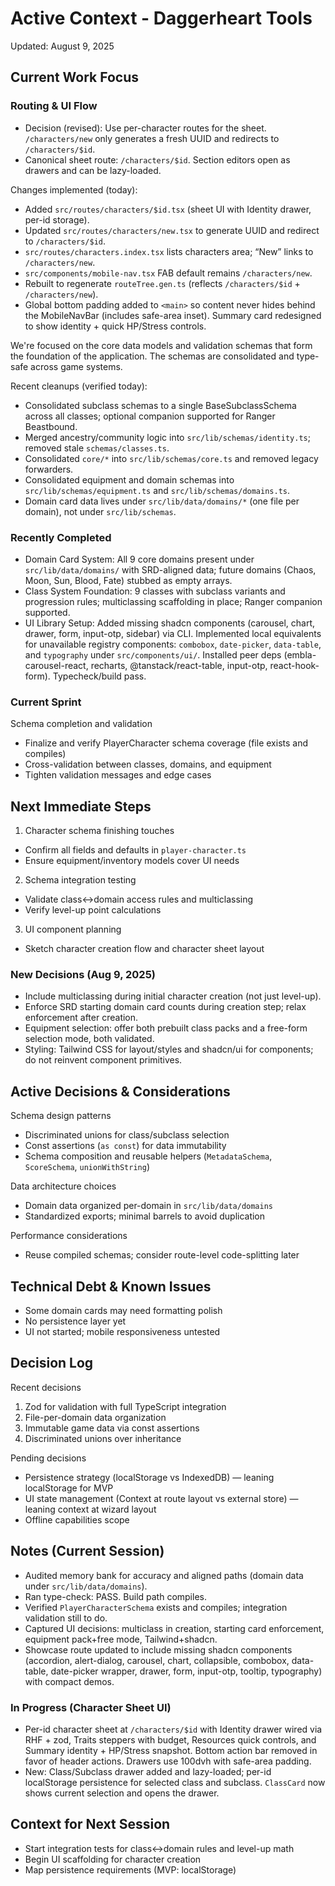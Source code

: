 # Active Context - Daggerheart Tools

Updated: August 9, 2025

## Current Work Focus

### Routing & UI Flow

- Decision (revised): Use per-character routes for the sheet. `/characters/new` only generates a fresh UUID and redirects to `/characters/$id`.
- Canonical sheet route: `/characters/$id`. Section editors open as drawers and can be lazy-loaded.

Changes implemented (today):

- Added `src/routes/characters/$id.tsx` (sheet UI with Identity drawer, per-id storage).
- Updated `src/routes/characters/new.tsx` to generate UUID and redirect to `/characters/$id`.
- `src/routes/characters.index.tsx` lists characters area; “New” links to `/characters/new`.
- `src/components/mobile-nav.tsx` FAB default remains `/characters/new`.
- Rebuilt to regenerate `routeTree.gen.ts` (reflects `/characters/$id` + `/characters/new`).
- Global bottom padding added to `<main>` so content never hides behind the MobileNavBar (includes safe-area inset). Summary card redesigned to show identity + quick HP/Stress controls.

We're focused on the core data models and validation schemas that form the foundation of the application. The schemas are consolidated and type-safe across game systems.

Recent cleanups (verified today):

- Consolidated subclass schemas to a single BaseSubclassSchema across all classes; optional companion supported for Ranger Beastbound.
- Merged ancestry/community logic into `src/lib/schemas/identity.ts`; removed stale `schemas/classes.ts`.
- Consolidated `core/*` into `src/lib/schemas/core.ts` and removed legacy forwarders.
- Consolidated equipment and domain schemas into `src/lib/schemas/equipment.ts` and `src/lib/schemas/domains.ts`.
- Domain card data lives under `src/lib/data/domains/*` (one file per domain), not under `src/lib/schemas`.

### Recently Completed

- Domain Card System: All 9 core domains present under `src/lib/data/domains/` with SRD-aligned data; future domains (Chaos, Moon, Sun, Blood, Fate) stubbed as empty arrays.
- Class System Foundation: 9 classes with subclass variants and progression rules; multiclassing scaffolding in place; Ranger companion supported.
- UI Library Setup: Added missing shadcn components (carousel, chart, drawer, form, input-otp, sidebar) via CLI. Implemented local equivalents for unavailable registry components: `combobox`, `date-picker`, `data-table`, and `typography` under `src/components/ui/`. Installed peer deps (embla-carousel-react, recharts, @tanstack/react-table, input-otp, react-hook-form). Typecheck/build pass.

### Current Sprint

Schema completion and validation

- Finalize and verify PlayerCharacter schema coverage (file exists and compiles)
- Cross-validation between classes, domains, and equipment
- Tighten validation messages and edge cases

## Next Immediate Steps

1. Character schema finishing touches

- Confirm all fields and defaults in `player-character.ts`
- Ensure equipment/inventory models cover UI needs

2. Schema integration testing

- Validate class↔domain access rules and multiclassing
- Verify level-up point calculations

3. UI component planning

- Sketch character creation flow and character sheet layout

### New Decisions (Aug 9, 2025)

- Include multiclassing during initial character creation (not just level-up).
- Enforce SRD starting domain card counts during creation step; relax enforcement after creation.
- Equipment selection: offer both prebuilt class packs and a free-form selection mode, both validated.
- Styling: Tailwind CSS for layout/styles and shadcn/ui for components; do not reinvent component primitives.

## Active Decisions & Considerations

Schema design patterns

- Discriminated unions for class/subclass selection
- Const assertions (`as const`) for data immutability
- Schema composition and reusable helpers (`MetadataSchema`, `ScoreSchema`, `unionWithString`)

Data architecture choices

- Domain data organized per-domain in `src/lib/data/domains`
- Standardized exports; minimal barrels to avoid duplication

Performance considerations

- Reuse compiled schemas; consider route-level code-splitting later

## Technical Debt & Known Issues

- Some domain cards may need formatting polish
- No persistence layer yet
- UI not started; mobile responsiveness untested

## Decision Log

Recent decisions

1. Zod for validation with full TypeScript integration
2. File-per-domain data organization
3. Immutable game data via const assertions
4. Discriminated unions over inheritance

Pending decisions

- Persistence strategy (localStorage vs IndexedDB) — leaning localStorage for MVP
- UI state management (Context at route layout vs external store) — leaning context at wizard layout
- Offline capabilities scope

## Notes (Current Session)

- Audited memory bank for accuracy and aligned paths (domain data under `src/lib/data/domains`).
- Ran type-check: PASS. Build path compiles.
- Verified `PlayerCharacterSchema` exists and compiles; integration validation still to do.
- Captured UI decisions: multiclass in creation, starting card enforcement, equipment pack+free mode, Tailwind+shadcn.
- Showcase route updated to include missing shadcn components (accordion, alert-dialog, carousel, chart, collapsible, combobox, data-table, date-picker wrapper, drawer, form, input-otp, tooltip, typography) with compact demos.

### In Progress (Character Sheet UI)

- Per-id character sheet at `/characters/$id` with Identity drawer wired via RHF + zod, Traits steppers with budget, Resources quick controls, and Summary identity + HP/Stress snapshot. Bottom action bar removed in favor of header actions. Drawers use 100dvh with safe-area padding.
- New: Class/Subclass drawer added and lazy-loaded; per-id localStorage persistence for selected class and subclass. `ClassCard` now shows current selection and opens the drawer.

## Context for Next Session

- Start integration tests for class↔domain rules and level-up math
- Begin UI scaffolding for character creation
- Map persistence requirements (MVP: localStorage)
